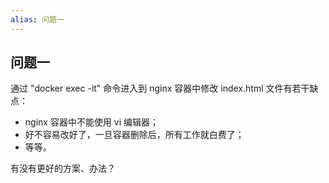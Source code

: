 ```yaml
---
alias: 问题一
---
```


## 问题一

通过 "docker exec -it" 命令进入到 nginx 容器中修改 index.html 文件有若干缺点：

- nginx 容器中不能使用 vi 编辑器；
- 好不容易改好了，一旦容器删除后，所有工作就白费了；
- 等等。

有没有更好的方案、办法？

